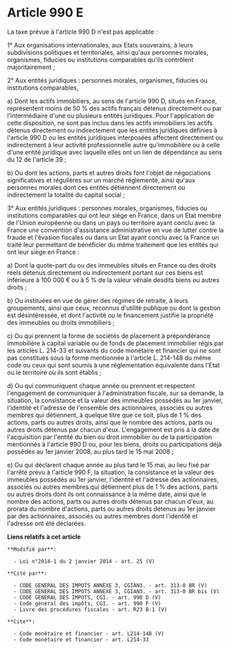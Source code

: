 # Article 990 E

La taxe prévue à l'article 990 D n'est pas applicable : 

1° Aux organisations internationales, aux Etats souverains, à leurs subdivisions politiques et territoriales, ainsi qu'aux
personnes morales, organismes, fiducies ou institutions comparables qu'ils contrôlent majoritairement ; 

2° Aux entités juridiques : personnes morales, organismes, fiducies ou institutions comparables, 

a) Dont les actifs immobiliers, au sens de l'article 990 D, situés en France, représentent moins de 50 % des actifs français
détenus directement ou par l'intermédiaire d'une ou plusieurs entités juridiques. Pour l'application de cette disposition, ne
sont pas inclus dans les actifs immobiliers les actifs détenus directement ou indirectement que les entités juridiques
définies à l'article 990 D ou les entités juridiques interposées affectent directement ou indirectement à leur activité
professionnelle autre qu'immobilière ou à celle d'une entité juridique avec laquelle elles ont un lien de dépendance au sens
du 12 de l'article 39 ; 

b) Ou dont les actions, parts et autres droits font l'objet de négociations significatives et régulières sur un marché
réglementé, ainsi qu'aux personnes morales dont ces entités détiennent directement ou indirectement la totalité du capital
social ; 

3° Aux entités juridiques : personnes morales, organismes, fiducies ou institutions comparables qui ont leur siège en France,
dans un Etat membre de l'Union européenne ou dans un pays ou territoire ayant conclu avec la France une convention
d'assistance administrative en vue de lutter contre la fraude et l'évasion fiscales ou dans un Etat ayant conclu avec la
France un traité leur permettant de bénéficier du même traitement que les entités qui ont leur siège en France : 

a) Dont la quote-part du ou des immeubles situés en France ou des droits réels détenus directement ou indirectement portant
sur ces biens est inférieure à 100 000 € ou à 5 % de la valeur vénale desdits biens ou autres droits ; 

b) Ou instituées en vue de gérer des régimes de retraite, à leurs groupements, ainsi que ceux, reconnus d'utilité publique ou
dont la gestion est désintéressée, et dont l'activité ou le financement justifie la propriété des immeubles ou droits
immobiliers ; 

c) Ou qui prennent la forme de sociétés de placement à prépondérance immobilière à capital variable ou de fonds de placement
immobilier régis par les articles L. 214-33 et suivants du code monétaire et financier qui ne sont pas constitués sous la
forme mentionnée à l'article L. 214-148 du même code ou ceux qui sont soumis à une réglementation équivalente dans l'Etat ou
le territoire où ils sont établis ; 

d) Ou qui communiquent chaque année ou prennent et respectent l'engagement de communiquer à l'administration fiscale, sur sa
demande, la situation, la consistance et la valeur des immeubles possédés au 1er janvier, l'identité et l'adresse de
l'ensemble des actionnaires, associés ou autres membres qui détiennent, à quelque titre que ce soit, plus de 1 % des actions,
parts ou autres droits, ainsi que le nombre des actions, parts ou autres droits détenus par chacun d'eux. L'engagement est
pris à la date de l'acquisition par l'entité du bien ou droit immobilier ou de la participation mentionnés à l'article 990 D
ou, pour les biens, droits ou participations déjà possédés au 1er janvier 2008, au plus tard le 15 mai 2008 ; 

e) Ou qui déclarent chaque année au plus tard le 15 mai, au lieu fixé par l'arrêté prévu à l'article 990 F, la situation, la
consistance et la valeur des immeubles possédés au 1er janvier, l'identité et l'adresse des actionnaires, associés ou autres
membres qui détiennent plus de 1 % des actions, parts ou autres droits dont ils ont connaissance à la même date, ainsi que le
nombre des actions, parts ou autres droits détenus par chacun d'eux, au prorata du nombre d'actions, parts ou autres droits
détenus au 1er janvier par des actionnaires, associés ou autres membres dont l'identité et l'adresse ont été déclarées.

**Liens relatifs à cet article**

	**Modifié par**:

	  - Loi n°2014-1 du 2 janvier 2014 - art. 25 (V)

	**Cité par**:

	  - CODE GENERAL DES IMPOTS ANNEXE 3, CGIAN3. - art. 313-0 BR (V)
	  - CODE GENERAL DES IMPOTS ANNEXE 3, CGIAN3. - art. 313-0 BR bis (V)
	  - CODE GENERAL DES IMPOTS, CGI. - art. 990 D (V)
	  - Code général des impôts, CGI. - art. 990 F (V)
	  - Livre des procédures fiscales - art. R23 B-1 (V)

	**Cite**:

	  - Code monétaire et financier - art. L214-148 (V)
	  - Code monétaire et financier - art. L214-33
